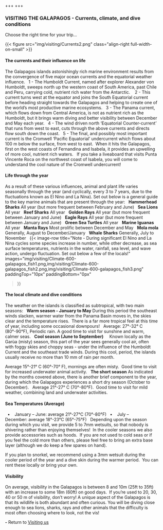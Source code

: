 +++
+++

### VISITING THE GALAPAGOS - Currents, climate, and dive conditions

<span class="strapline">Choose the right time for your trip...</span>

{{< figure src="img/visiting/Currents2.png" class="align-right full-width-on-small" >}}

#### The currents and their influence on life
The Galapagos islands astonishingly rich marine environment results from the convergence of five major ocean currents and the equatorial weather influence.
 
1 - The Humboldt Current, named after explorer Alexander von Humboldt, sweeps north up the western coast of South America, past Chile and Peru, carrying cold, nutrient rich water from the Antarctic. 
 
2 - This current turns west at the equator and joins the South Equatorial current before heading straight towards the Galapagos and helping to create one of the world’s most productive marine ecosystems.
 
3 - The Panama current, which flows down from Central America, is not as nutrient rich as the Humboldt, but it brings warm diving and better visibility between December and May each year.
 
4 - The wind driven north ‘Equatorial Counter-current’ that runs from west to east, cuts through the above currents and directs flow south down the coast.
 
5 - The final, and possibly most important current is the Cromwell ‘Pacific Equatorial’ undercurrent which flows about 100 m below the surface, from west to east.  When it hits the Galapagos, first on the west coasts of Fernandina and Isabela, it provides an upwelling of more cool, nutrient rich waters.
 
If you take a liveaboard that visits Punta Vincente Roca on the northwest coast of Isabela, you will come to understand the cool nature of the Cromwell undercurrent!

#### Life through the year
As a result of these various influences, animal and plant life varies seasonally through the year (and cyclically, every 3 to 7 years, due to the fluctuations known as El Nino and La Nina).  Set out below is a general guide to the key marine animals that are present through the year:
 
**Hammerhead Sharks**
All year (but more frequent between February and June)
 
**Sea Lions**
All year
 
**Reef Sharks**
All year
 
**Golden Rays**
All year (but more frequent between January and June)
 
**Eagle Rays**
All year (but more frequent between January and June)
 
**Green Sea Turtles**
All year
 
**Marine Iguanas**
All year
 
**Manta Rays**
Most prolific between December and May
 
**Mola mola**
Generally, August to December/January
 
**Whale Sharks**
Generally, July to November
 
{{<
image-row
title="Note - During significant El Nino and La Nina cycles some species increase in number, while other decrease, as sea surface temperatures, nutrients in the water, rainfall, sea level, and wave action, undergo fluctuation.  Set out below a few of the locals!"
images="img/visiting/Climate-600-galapagos_fish1.png,img/visiting/Climate-600-galapagos_fish2.png,img/visiting/Climate-600-galapagos_fish3.png" 
paddingTop="10px"
paddingBottom="0px"
>}}

#### The local climate and dive conditions

The weather on the islands is classified as subtropical, with two main seasons:
 
**Warm season - January to May**
During this period the southeast winds slacken, warmer water from the Panama Basin moves in, the skies clear and the temperature rises.  There is a far more tropical feel at this time of year, including some occasional downpours!
 
Average: 27°-32° C (80°-90°F), Periodic rain. A good time to visit for sunshine and warm, calmer seas.
 
**Cool season (June to September)**  
 
Known locally as the Garùa (misty) season, this part of the year sees generally cool air, often with foggy skies and choppy seas - under the influence of the Humboldt Current and the southeast trade winds. During this cool, period, the islands usually receive no more than 10 mm of rain per month.

Average 15°-21° C (60°-70° F), mornings are often misty.  Good time to visit for increased underwater animal activity.
 
**The short season**
As indicated by the months covered above, there is another brief component to the year, during which the Galapagos experiences a short dry season (October to December).
 
Average 21°-27° C (70°-80°F).  Good time to visit for mild weather, combining land and underwater activities.

#### Sea Temperatures (Average)
 
•    January – June: average 21°-27°C (70°-80°F)
 
•    July – December: average 18°-23°C (65°-75°F)
 
Depending upon the season during which you visit, we provide 5 to 7mm wetsuits, so that nobody is shivering rather than enjoying themselves!  In the cooler seasons we also provide accessories such as hoods.  If you are not used to cold seas or if you feel the cold more than others, please feel free to bring an extra base layer (although we do keep a few spares on hand).

If you plan to snorkel, we recommend using a 3mm wetsuit during the cooler period of the year and a dive skin during the warmer period.  You can rent these locally or bring your own.

#### Visibility
On average, visibility in the Galapagos is between 8 and 10m (25ft to 35ft) with an increase to some 18m (60ft) on good days.  If you’re used to 20, 30, 40 or 50 m of visibility, don’t worry! A unique aspect of the Galapagos is that its wildlife is both abundant and often curious. You will be diving close enough to sea lions, sharks, rays and other animals that the difficulty is most often choosing where to look, not the vis!

**-**
Return to [Visiting us](/visiting/introduction)
